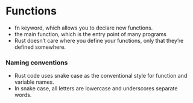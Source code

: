 # Functions
- fn keyword, which allows you to declare new functions.
- the main function, which is the entry point of many programs
-  Rust doesn’t care where you define your functions, only that they’re defined somewhere.

### Naming conventions
- Rust code uses snake case as the conventional style for function and variable names.
-  In snake case, all letters are lowercase and underscores separate words.

